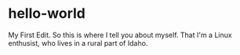 # hello-world
My First Edit.
So this is where I tell you about myself. That I'm a Linux enthusist, who lives in a rural part of Idaho.
